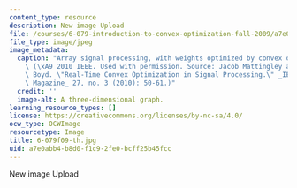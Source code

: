 ```yaml
---
content_type: resource
description: New image Upload
file: /courses/6-079-introduction-to-convex-optimization-fall-2009/a7e0abb4b8d0f1c92fe0bcff25b45fcc_6-079f09-th.jpg
file_type: image/jpeg
image_metadata:
  caption: "Array signal processing, with weights optimized by convex optimization.\
    \ (\xA9 2010 IEEE. Used with permission. Source: Jacob Mattingley and Stephen\
    \ Boyd. \"Real-Time Convex Optimization in Signal Processing.\" _IEEE Signal Processing\
    \ Magazine_ 27, no. 3 (2010): 50-61.)"
  credit: ''
  image-alt: A three-dimensional graph.
learning_resource_types: []
license: https://creativecommons.org/licenses/by-nc-sa/4.0/
ocw_type: OCWImage
resourcetype: Image
title: 6-079f09-th.jpg
uid: a7e0abb4-b8d0-f1c9-2fe0-bcff25b45fcc
---
```

New image Upload